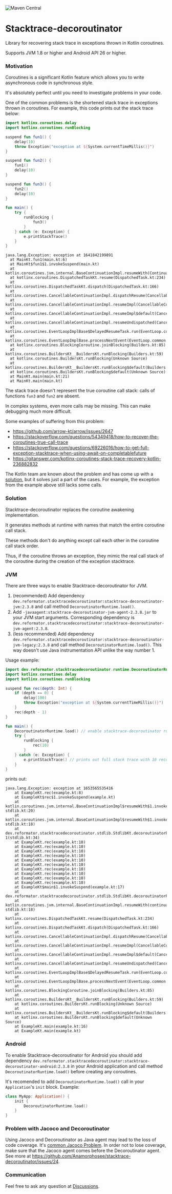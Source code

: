 ![Maven Central](https://img.shields.io/maven-central/v/dev.reformator.stacktracedecoroutinator/stacktrace-decoroutinator-jvm)
# Stacktrace-decoroutinator
Library for recovering stack trace in exceptions thrown in Kotlin coroutines.

Supports JVM 1.8 or higher and Android API 26 or higher.

### Motivation
Coroutines is a significant Kotlin feature which allows you to write asynchronous code in synchronous style.

It's absolutely perfect until you need to investigate problems in your code.

One of the common problems is the shortened stack trace in exceptions thrown in coroutines. For example, this code prints out the stack trace below:
```kotlin
import kotlinx.coroutines.delay
import kotlinx.coroutines.runBlocking

suspend fun fun1() {
    delay(10)
    throw Exception("exception at ${System.currentTimeMillis()}")
}

suspend fun fun2() {
    fun1()
    delay(10)
}

suspend fun fun3() {
    fun2()
    delay(10)
}

fun main() {
    try {
        runBlocking {
            fun3()
        }
    } catch (e: Exception) {
        e.printStackTrace()
    }
}
```
```
java.lang.Exception: exception at 1641842199891
  at MainKt.fun1(main.kt:6)
  at MainKt$fun1$1.invokeSuspend(main.kt)
  at kotlin.coroutines.jvm.internal.BaseContinuationImpl.resumeWith(ContinuationImpl.kt:33)
  at kotlinx.coroutines.DispatchedTaskKt.resume(DispatchedTask.kt:234)
  at kotlinx.coroutines.DispatchedTaskKt.dispatch(DispatchedTask.kt:166)
  at kotlinx.coroutines.CancellableContinuationImpl.dispatchResume(CancellableContinuationImpl.kt:397)
  at kotlinx.coroutines.CancellableContinuationImpl.resumeImpl(CancellableContinuationImpl.kt:431)
  at kotlinx.coroutines.CancellableContinuationImpl.resumeImpl$default(CancellableContinuationImpl.kt:420)
  at kotlinx.coroutines.CancellableContinuationImpl.resumeUndispatched(CancellableContinuationImpl.kt:518)
  at kotlinx.coroutines.EventLoopImplBase$DelayedResumeTask.run(EventLoop.common.kt:494)
  at kotlinx.coroutines.EventLoopImplBase.processNextEvent(EventLoop.common.kt:279)
  at kotlinx.coroutines.BlockingCoroutine.joinBlocking(Builders.kt:85)
  at kotlinx.coroutines.BuildersKt__BuildersKt.runBlocking(Builders.kt:59)
  at kotlinx.coroutines.BuildersKt.runBlocking(Unknown Source)
  at kotlinx.coroutines.BuildersKt__BuildersKt.runBlocking$default(Builders.kt:38)
  at kotlinx.coroutines.BuildersKt.runBlocking$default(Unknown Source)
  at MainKt.main(main.kt:21)
  at MainKt.main(main.kt)
```
The stack trace doesn't represent the true coroutine call stack: calls of functions `fun3` and `fun2` are absent.

In complex systems, even more calls may be missing. This can make debugging much more difficult.

Some examples of suffering from this problem:
- https://github.com/arrow-kt/arrow/issues/2647
- https://stackoverflow.com/questions/54349418/how-to-recover-the-coroutines-true-call-trace
- https://stackoverflow.com/questions/69226016/how-to-get-full-exception-stacktrace-when-using-await-on-completablefuture
- https://gitanswer.com/kotlinx-coroutines-stack-trace-recovery-kotlin-236882832

The Kotlin team are known about the problem and has come up with a [solution](https://github.com/Kotlin/kotlinx.coroutines/blob/master/docs/topics/debugging.md#stacktrace-recovery), but it solves just a part of the cases.
For example, the exception from the example above still lacks some calls.

### Solution
Stacktrace-decoroutinator replaces the coroutine awakening implementation.

It generates methods at runtime with names that match the entire coroutine call stack.

These methods don't do anything except call each other in the coroutine call stack order.

Thus, if the coroutine throws an exception, they mimic the real call stack of the coroutine during the creation of the exception stacktrace.

### JVM
There are three ways to enable Stacktrace-decoroutinator for JVM.
1. (recommended) Add dependency `dev.reformator.stacktracedecoroutinator:stacktrace-decoroutinator-jvm:2.3.8` and call method `DecoroutinatorRuntime.load()`.
2. Add `-javaagent:stacktrace-decoroutinator-jvm-agent-2.3.8.jar` to your JVM start arguments. Corresponding dependency is `dev.reformator.stacktracedecoroutinator:stacktrace-decoroutinator-jvm-agent:2.3.8`.
3. (less recommended) Add dependency `dev.reformator.stacktracedecoroutinator:stacktrace-decoroutinator-jvm-legacy:2.3.8` and call method `DecoroutinatorRuntime.load()`. This way doesn't use Java instrumentation API unlike the way number 1.

Usage example:
```kotlin
import dev.reformator.stacktracedecoroutinator.runtime.DecoroutinatorRuntime
import kotlinx.coroutines.delay
import kotlinx.coroutines.runBlocking

suspend fun rec(depth: Int) {
    if (depth == 0) {
        delay(100)
        throw Exception("exception at ${System.currentTimeMillis()}")
    }
    rec(depth - 1)
}

fun main() {
    DecoroutinatorRuntime.load() // enable stacktrace-decoroutinator runtime
    try {
        runBlocking {
            rec(10)
        }
    } catch (e: Exception) {
        e.printStackTrace() // prints out full stack trace with 10 recursive calls
    }
}
```
prints out:
```
java.lang.Exception: exception at 1653565535416
	at ExampleKt.rec(example.kt:8)
	at ExampleKt$rec$1.invokeSuspend(example.kt)
	at kotlin.coroutines.jvm.internal.BaseContinuationImpl$resumeWith$1.invoke(continuation-stdlib.kt:20)
	at kotlin.coroutines.jvm.internal.BaseContinuationImpl$resumeWith$1.invoke(continuation-stdlib.kt:18)
	at dev.reformator.stacktracedecoroutinator.stdlib.StdlibKt.decoroutinatorResumeWith$lambda-1(stdlib.kt:34)
	at ExampleKt.rec(example.kt:10)
	at ExampleKt.rec(example.kt:10)
	at ExampleKt.rec(example.kt:10)
	at ExampleKt.rec(example.kt:10)
	at ExampleKt.rec(example.kt:10)
	at ExampleKt.rec(example.kt:10)
	at ExampleKt.rec(example.kt:10)
	at ExampleKt.rec(example.kt:10)
	at ExampleKt.rec(example.kt:10)
	at ExampleKt.rec(example.kt:10)
	at ExampleKt$main$1.invokeSuspend(example.kt:17)
	at dev.reformator.stacktracedecoroutinator.stdlib.StdlibKt.decoroutinatorResumeWith(stdlib.kt:110)
	at kotlin.coroutines.jvm.internal.BaseContinuationImpl.resumeWith(continuation-stdlib.kt:18)
	at kotlinx.coroutines.DispatchedTaskKt.resume(DispatchedTask.kt:234)
	at kotlinx.coroutines.DispatchedTaskKt.dispatch(DispatchedTask.kt:166)
	at kotlinx.coroutines.CancellableContinuationImpl.dispatchResume(CancellableContinuationImpl.kt:397)
	at kotlinx.coroutines.CancellableContinuationImpl.resumeImpl(CancellableContinuationImpl.kt:431)
	at kotlinx.coroutines.CancellableContinuationImpl.resumeImpl$default(CancellableContinuationImpl.kt:420)
	at kotlinx.coroutines.CancellableContinuationImpl.resumeUndispatched(CancellableContinuationImpl.kt:518)
	at kotlinx.coroutines.EventLoopImplBase$DelayedResumeTask.run(EventLoop.common.kt:489)
	at kotlinx.coroutines.EventLoopImplBase.processNextEvent(EventLoop.common.kt:274)
	at kotlinx.coroutines.BlockingCoroutine.joinBlocking(Builders.kt:85)
	at kotlinx.coroutines.BuildersKt__BuildersKt.runBlocking(Builders.kt:59)
	at kotlinx.coroutines.BuildersKt.runBlocking(Unknown Source)
	at kotlinx.coroutines.BuildersKt__BuildersKt.runBlocking$default(Builders.kt:38)
	at kotlinx.coroutines.BuildersKt.runBlocking$default(Unknown Source)
	at ExampleKt.main(example.kt:16)
	at ExampleKt.main(example.kt)
```

### Android
To enable Stacktrace-decoroutinator for Android you should add dependency `dev.reformator.stacktracedecoroutinator:stacktrace-decoroutinator-android:2.3.8` in your Android application and call method `DecoroutinatorRuntime.load()` before creating any coroutines.

It's recomended to add `DecoroutinatorRuntime.load()` call in your `Application`'s `init` block. Example:
```kotlin
class MyApp: Application() {
    init {
        DecoroutinatorRuntime.load()
    }
}
```

### Problem with Jacoco and Decoroutinator
Using Jacoco and Decoroutinator as Java agent may lead to the loss of code coverage. It's [common Jacoco Problem](https://www.eclemma.org/jacoco/trunk/doc/classids.html). In order not to lose coverage, make sure that the Jacoco agent comes before the Decoroutinator agent. See more at https://github.com/Anamorphosee/stacktrace-decoroutinator/issues/24.

### Communication
Feel free to ask any question at [Discussions](https://github.com/Anamorphosee/stacktrace-decoroutinator/discussions).
